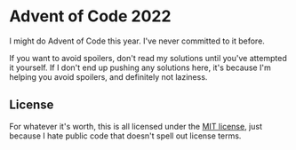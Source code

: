 # Advent of Code 2022

I might do Advent of Code this year. I've never committed to it before.

If you want to avoid spoilers, don't read my solutions until you've attempted it
yourself. If I don't end up pushing any solutions here, it's because I'm
helping you avoid spoilers, and definitely not laziness.

## License

For whatever it's worth, this is all licensed under the
[MIT license](LICENSE.txt), just because I hate public code that doesn't spell
out license terms.

